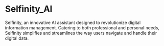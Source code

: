 # Selfinity_AI
Selfinity, an innovative AI assistant designed to revolutionize digital information management. Catering to both professional and personal needs, Selfinity simplifies and streamlines the way users navigate and handle their digital data. 
